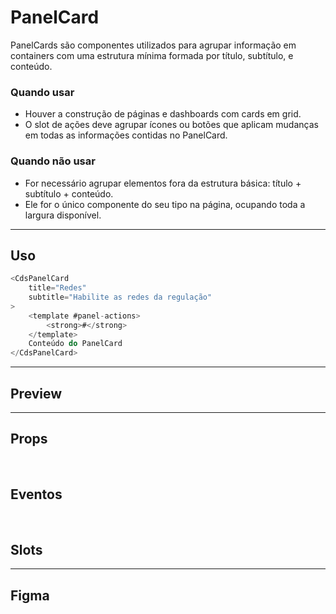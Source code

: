 # PanelCard

PanelCards são componentes utilizados para agrupar informação em containers com uma estrutura mínima formada por título, subtítulo, e conteúdo.

### Quando usar

- Houver a construção de páginas e dashboards com cards em grid.
- O slot de ações deve agrupar ícones ou botões que aplicam mudanças em todas as informações contidas no PanelCard.

### Quando não usar

- For necessário agrupar elementos fora da estrutura básica: título + subtítulo + conteúdo.
- Ele for o único componente do seu tipo na página, ocupando toda a largura disponível.

---

## Uso

```js
<CdsPanelCard
	title="Redes"
	subtitle="Habilite as redes da regulação"
>
	<template #panel-actions>
		<strong>#</strong>
	</template>
	Conteúdo do PanelCard
</CdsPanelCard>
```

---

## Preview

<DemoContainer
	:component="CdsPanelCard"
	:events="cdsPanelCardEvents"
/>

---

## Props

<APITable
	name="PanelCard"
	section="props"
/>
<br />

## Eventos

<APITable
	name="PanelCard"
	section="events"
/>
<br />

## Slots

<APITable
	name="PanelCard"
	section="slots"
/>

---

## Figma

<FigmaFrame
	src="https://embed.figma.com/design/J5fTswomlHu7RXk1gwbUq6/Cuida?node-id=2040-370&embed-host=share"
/>

<script setup>
import { ref } from 'vue';
import CdsPanelCard from '@/components/PanelCard.vue';
import APITable from '../../docgen/APITable.vue';
import DemoContainer from '../../docgen/DemoContainer.vue';
import FigmaFrame from '../../docgen/FigmaFrame.vue';

const cdsPanelCardEvents = [];
</script>
